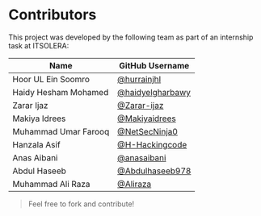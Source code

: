 # Contributors

This project was developed by the following team as part of an internship task at ITSOLERA:

| Name              | GitHub Username     |                       
|-------------------|----------------------|
| Hoor UL Ein Soomro      | [@hurrainjhl](https://github.com/hurrainjhl) | 
| Haidy Hesham Mohamed    | [@haidyelgharbawy](https://github.com/haidyelgharbawy)   |
| Zarar Ijaz     | [@Zarar-ijaz](https://github.com/Zarar-ijaz)   | 
|Makiya Idrees       | [@Makiyaidrees](https://github.com/Makiyaidrees) |
| Muhammad Umar Farooq |  [@NetSecNinja0](https://github.com/NetSecNinja0) |
| Hanzala  Asif |  [@H-Hackingcode](https://github.com/H-Hackingcode) |
| Anas Aibani|  [@anasaibani](https://github.com/anasaibani) |
|Abdul Haseeb |  [@Abdulhaseeb978](https://github.com/Abdulhaseeb978) |
|Muhammad Ali Raza |  [@Aliraza](https://github.com/mohammad-AliRaza) |






>  Feel free to fork and contribute!


